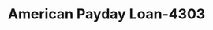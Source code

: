 ---
f_zip-code: 50701
f_state-code: IA
title: American Payday Loan-4303
f_phone: 319-232-3030
f_city-only: Waterloo
f_address: 1622 University Avenue Waterloo
f_location-unique-id: '4303'
slug: american-payday-loan-4303
updated-on: '2024-05-30T13:46:58.046Z'
created-on: '2024-05-30T13:36:59.803Z'
published-on: '2024-05-30T13:54:32.469Z'
f_city-state: cms/city/waterloo-ia.md
f_company: cms/company/american-payday-loan.md
f_state: cms/state/iowa.md
layout: '[payday-loan].html'
tags: payday-loan
---